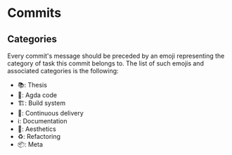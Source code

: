 # Commits

## Categories

Every commit's message should be preceded by an emoji representing the category of task this commit belongs to.
The list of such emojis and associated categories is the following:

- 📚: Thesis
- 🤖: Agda code
- 🏗️: Build system
- 🚚: Continuous delivery
- ℹ️: Documentation
- 💄: Aesthetics
- ♻️: Refactoring
- 📦: Meta